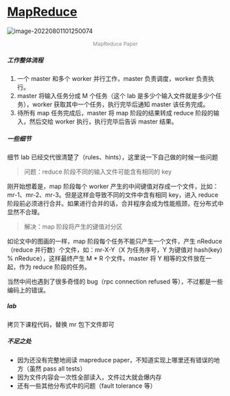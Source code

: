 # [MapReduce](http://nil.lcs.mit.edu/6.824/2020/labs/lab-mr.html)

![image-20220801101250074](https://s2.loli.net/2022/08/01/SkC1BceMjr4ypDV.png)

<p align="center" style="color: #888; font-size: 12px;">MapReduce Paper</p>

##### 工作整体流程

1. 一个 master 和多个 worker 并行工作，master 负责调度，worker 负责执行。
2. master 将输入任务分成 M 个任务（这个 lab 是多少个输入文件就是多少个任务），worker 获取其中一个任务，执行完毕后通知 master 该任务完成。
3. 待所有 map 任务完成后，master 将 map 阶段的结果转成 reduce 阶段的输入，然后交给 worker 执行，执行完毕后告诉 master 结果。

##### 一些细节

细节 lab 已经交代很清楚了（rules、hints），这里说一下自己做的时候一些问题



> 问题：reduce 阶段不同的输入文件可能含有相同的 key

刚开始想着是，map 阶段每个 worker 产生的中间键值对存成一个文件，比如：mr-1、mr-2、mr-3。但是这样会导致不同的文件中含有相同 key，进入 reduce 阶段前必须进行合并。如果进行合并的话，合并程序会成为性能瓶颈，在分布式中显然不合理。



> 解决：map 阶段将产生的键值对分区

如论文中的图画的一样，map 阶段每个任务不能只产生一个文件，产生 nReduce（reduce 并行数）个文件，如：mr-X-Y（X 为任务序号，Y 为键值对 hash(key) % nReduce），这样最终产生 M * R 个文件。master 将 Y 相等的文件放在一起，作为 reduce 阶段的任务。



当然中间也遇到了很多奇怪的 bug（rpc connection refused 等），不过都是一些编码上的错误。



##### lab

拷贝下课程代码，替换 mr 包下文件即可



##### 不足之处

- 因为还没有完整地阅读 mapreduce paper，不知道实现上哪里还有错误的地方（虽然 pass all tests）
- 因为文件内容会一次性全部读入，文件过大就会爆内存
- 还有一些其他分布式中的问题（fault tolerance 等）